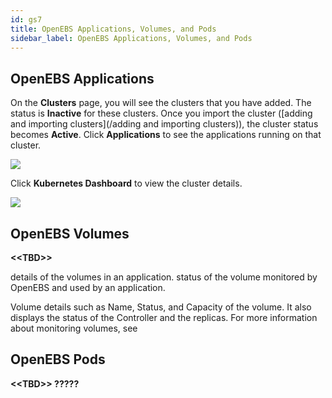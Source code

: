 ```yaml
---
id: gs7
title: OpenEBS Applications, Volumes, and Pods
sidebar_label: OpenEBS Applications, Volumes, and Pods
---
```

## OpenEBS Applications


On the **Clusters** page, you will see the clusters that you have added. The status is **Inactive** for these clusters. Once you import the cluster \([adding and importing clusters](/adding and importing clusters)\), the cluster status becomes **Active**.  Click **Applications** to see the applications running on that cluster.

![](/assets/applications.png)

Click **Kubernetes Dashboard** to view the cluster details.

![](/assets/kubernetes_dashboard.png)

## OpenEBS Volumes

**&lt;&lt;TBD&gt;&gt;**

details of the volumes in an application. status of the volume monitored by OpenEBS and used by an application.

Volume details such as Name, Status, and Capacity of the volume. It also displays the status of the Controller and the replicas. For more information about monitoring volumes, see

## OpenEBS Pods

**&lt;&lt;TBD&gt;&gt; ?????**

